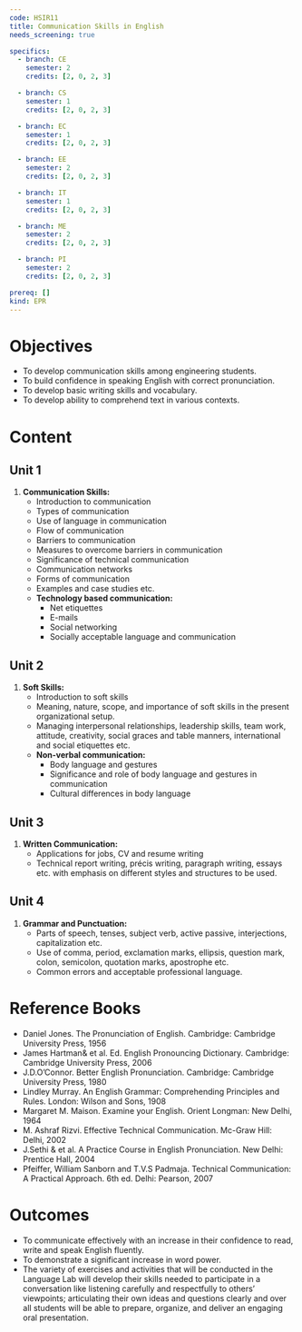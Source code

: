 ```yaml
---
code: HSIR11
title: Communication Skills in English
needs_screening: true

specifics:
  - branch: CE
    semester: 2
    credits: [2, 0, 2, 3]

  - branch: CS
    semester: 1
    credits: [2, 0, 2, 3]

  - branch: EC
    semester: 1
    credits: [2, 0, 2, 3]

  - branch: EE
    semester: 2
    credits: [2, 0, 2, 3]

  - branch: IT
    semester: 1
    credits: [2, 0, 2, 3]

  - branch: ME
    semester: 2
    credits: [2, 0, 2, 3]

  - branch: PI
    semester: 2
    credits: [2, 0, 2, 3]

prereq: []
kind: EPR
---
```


# Objectives

- To develop communication skills among engineering students.
- To build confidence in speaking English with correct pronunciation.
- To develop basic writing skills and vocabulary.
- To develop ability to comprehend text in various contexts.

# Content

## Unit 1

1. **Communication Skills:**
   - Introduction to communication
   - Types of communication
   - Use of language in communication
   - Flow of communication
   - Barriers to communication
   - Measures to overcome barriers in communication
   - Significance of technical communication
   - Communication networks
   - Forms of communication
   - Examples and case studies etc.
   - **Technology based communication:**
     - Net etiquettes
     - E-mails
     - Social networking
     - Socially acceptable language and communication

## Unit 2

1. **Soft Skills:**
   - Introduction to soft skills
   - Meaning, nature, scope, and importance of soft skills in the present organizational setup.
   - Managing interpersonal relationships, leadership skills, team work, attitude, creativity, social graces and table manners, international and social etiquettes etc.
   - **Non-verbal communication:**
     - Body language and gestures
     - Significance and role of body language and gestures in communication
     - Cultural differences in body language

## Unit 3

1. **Written Communication:**
   - Applications for jobs, CV and resume writing
   - Technical report writing, précis writing, paragraph writing, essays etc. with emphasis on different styles and structures to be used.

## Unit 4

1. **Grammar and Punctuation:**
   - Parts of speech, tenses, subject verb, active passive, interjections, capitalization etc.
   - Use of comma, period, exclamation marks, ellipsis, question mark, colon, semicolon, quotation marks, apostrophe etc.
   - Common errors and acceptable professional language.

# Reference Books

- Daniel Jones. The Pronunciation of English. Cambridge: Cambridge University Press, 1956
- James Hartman& et al. Ed. English Pronouncing Dictionary. Cambridge: Cambridge University Press, 2006
- J.D.O’Connor. Better English Pronunciation. Cambridge: Cambridge University Press, 1980
- Lindley Murray. An English Grammar: Comprehending Principles and Rules. London: Wilson and Sons, 1908
- Margaret M. Maison. Examine your English. Orient Longman: New Delhi, 1964
- M. Ashraf Rizvi. Effective Technical Communication. Mc-Graw Hill: Delhi, 2002
- J.Sethi & et al. A Practice Course in English Pronunciation. New Delhi: Prentice Hall, 2004
- Pfeiffer, William Sanborn and T.V.S Padmaja. Technical Communication: A Practical Approach. 6th ed. Delhi: Pearson, 2007

# Outcomes

- To communicate effectively with an increase in their confidence to read, write and speak English fluently.
- To demonstrate a significant increase in word power.
- The variety of exercises and activities that will be conducted in the Language Lab will develop their skills needed to participate in a conversation like listening carefully and respectfully to others’ viewpoints; articulating their own ideas and questions clearly and over all students will be able to prepare, organize, and deliver an engaging oral presentation.
